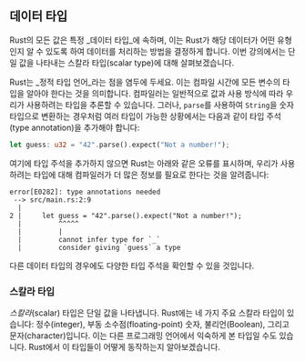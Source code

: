 ## 데이터 타입

Rust의 모든 값은 특정 _데이터 타입_에 속하며, 이는 Rust가 해당 데이터가 어떤 유형인지 알 수 있도록 하여 데이터를 처리하는 방법을 결정하게 합니다. 이번 강의에서는 단일 값을 나타내는 스칼라 타입(scalar type)에 대해 살펴보겠습니다.

Rust는 _정적 타입 언어_라는 점을 염두에 두세요. 이는 컴파일 시간에 모든 변수의 타입을 알아야 한다는 것을 의미합니다. 컴파일러는 일반적으로 값과 사용 방식에 따라 우리가 사용하려는 타입을 추론할 수 있습니다. 그러나, `parse`를 사용하여 `String`을 숫자 타입으로 변환하는 경우처럼 여러 타입이 가능한 상황에서는 다음과 같이 타입 주석(type annotation)을 추가해야 합니다:

```rust
let guess: u32 = "42".parse().expect("Not a number!");
```

여기에 타입 주석을 추가하지 않으면 Rust는 아래와 같은 오류를 표시하며, 우리가 사용하려는 타입에 대해 컴파일러가 더 많은 정보를 필요로 한다는 것을 알려줍니다:

```text
error[E0282]: type annotations needed
 --> src/main.rs:2:9
  |
2 |     let guess = "42".parse().expect("Not a number!");
  |         ^^^^^
  |         |
  |         cannot infer type for `_`
  |         consider giving `guess` a type
```

다른 데이터 타입의 경우에도 다양한 타입 주석을 확인할 수 있을 것입니다.

### 스칼라 타입

_스칼라_(scalar) 타입은 단일 값을 나타냅니다. Rust에는 네 가지 주요 스칼라 타입이 있습니다: 정수(integer), 부동 소수점(floating-point) 숫자, 불리언(Boolean), 그리고 문자(character)입니다. 이는 다른 프로그래밍 언어에서 익숙하게 본 타입일 수도 있습니다. Rust에서 이 타입들이 어떻게 동작하는지 알아보겠습니다.